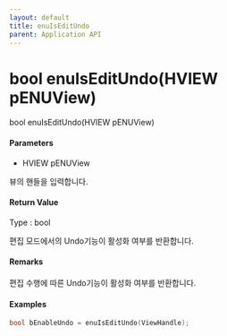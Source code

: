 ```yaml
---
layout: default
title: enuIsEditUndo
parent: Application API
---
```

# bool enuIsEditUndo\(HVIEW pENUView\)

bool enuIsEditUndo\(HVIEW pENUView\)

#### Parameters

* HVIEW pENUView

뷰의 핸들을 입력합니다.

#### Return Value

Type : bool

편집 모드에서의 Undo기능이 활성화 여부를 반환합니다.

#### Remarks

편집 수행에 따른 Undo기능이 활성화 여부를 반환합니다.

#### Examples

```cpp
bool bEnableUndo = enuIsEditUndo(ViewHandle);
```



